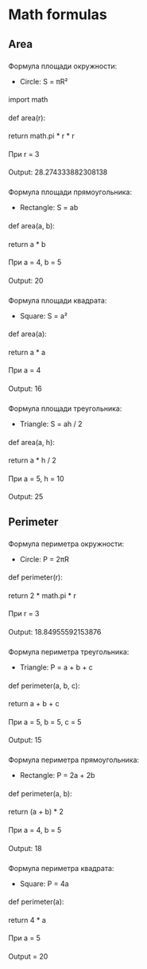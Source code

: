 # Math formulas
## Area
###
Формула площади окружности:
- Circle: S = πR²
####
import math
####
def area(r):
  ####
  return math.pi * r * r
####
При r = 3
####
Output: 28.274333882308138
###
Формула площади прямоугольника:
- Rectangle: S = ab
####
def area(a, b):
  ####
  return a * b
####
При a = 4, b = 5
####
Output: 20
###
Формула площади квадрата:
- Square: S = a²
####
def area(a):
  ####
  return a * a
####
При а = 4
####
Output: 16
###
Формула площади треугольника:
- Triangle: S = ah / 2
####
def area(a, h):
  ####
  return a * h / 2
####
При a = 5, h = 10
####
Output: 25
## Perimeter
###
Формула периметра окружности:
- Circle: P = 2πR
####
def perimeter(r):
  ####
  return 2 * math.pi * r
####
При r = 3
####
Output: 18.84955592153876
###
Формула периметра треугольника:
- Triangle: P = a + b + c
####
def perimeter(a, b, c):
  ####
  return a + b + c
####
При a = 5, b = 5, c = 5
####
Output: 15
###
Формула периметра прямоугольника:
- Rectangle: P = 2a + 2b
####
def perimeter(a, b):
  ####
  return (a + b) * 2
####
При a = 4, b = 5
####
Output: 18
###
Формула периметра квадрата:
- Square: P = 4a
####
def perimeter(a):
  ####
  return 4 * a
####
При a = 5
####
Output = 20
#
